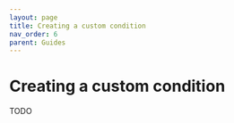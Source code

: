 ```yaml
---
layout: page
title: Creating a custom condition
nav_order: 6
parent: Guides
---
```


# Creating a custom condition

TODO